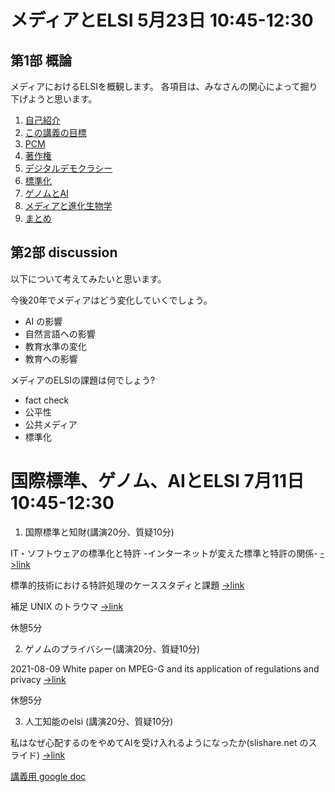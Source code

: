 # メディアとELSI 5月23日 10:45-12:30

## 第1部 概論

メディアにおけるELSIを概観します。
各項目は、みなさんの関心によって掘り下げようと思います。

1. [自己紹介](010_self_introduction.md)
2. [この講義の目標](020_introduction.md)
3. [PCM](030_PCM.md)
4. [著作権](040_copyright.md)
5. [デジタルデモクラシー](050_digitaldemocracy.md)
6. [標準化](060_standardization.md)
7. [ゲノムとAI](070_genomeandai.md)
8. [メディアと進化生物学](080_evolutional_sociology.md)
8. [まとめ](090_conclusion.md)



## 第2部 discussion

以下について考えてみたいと思います。

今後20年でメディアはどう変化していくでしょう。
 - AI の影響
 - 自然言語への影響
 - 教育水準の変化
 - 教育への影響

メディアのELSIの課題は何でしょう?
 - fact check
 - 公平性
 - 公共メディア
 - 標準化


# 国際標準、ゲノム、AIとELSI 7月11日 10:45-12:30

1. 国際標準と知財(講演20分、質疑10分)

IT・ソフトウェアの標準化と特許 -インターネットが変えた標準と特許の関係-
[->link](http://id.nii.ac.jp/1001/00090031/)

標準的技術における特許処理のケーススタディと課題
[->link](http://id.nii.ac.jp/1001/00098394/)

補足 UNIX のトラウマ
[->link](210_standard_and_ip.md)

休憩5分

2. ゲノムのプライバシー(講演20分、質疑10分)

2021-08-09    White paper on MPEG-G and its application of regulations and privacy
[->link](https://www.mpeg.org/wp-content/uploads/mpeg_meetings/135_OnLine/w20737.zip)

休憩5分

3. 人工知能のelsi (講演20分、質疑10分)

私はなぜ心配するのをやめてAIを受け入れるようになったか(slishare.net のスライド)
[->link](https://www.slideshare.net/itarukaneko3/ai-258667080?fbclid=IwAR3JNa0EgI7JILFkjhHDTtxNueluBPdt6w91E9fuyYoK_Xmko5oDAZuTGoU)




[講義用 google doc](https://docs.google.com/document/d/1w_rr1eMvIiYdm-O1-NVaDPEbA4Yi-_zCwfu49z5J6fs/edit?usp=sharing)